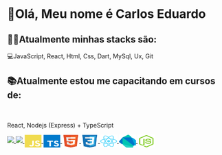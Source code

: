  <div>
 <h1>📖Olá, Meu nome é Carlos Eduardo</h1>
 <h2>👨‍💻Atualmente minhas stacks são:</h2>
 <p>💻JavaScript, React, Html, Css, Dart, MySql, Ux, Git</p>
 <h2>📚Atualmente estou me capacitando em cursos de:</h2><br>
 <p> React, Nodejs (Express) + TypeScript</p>
 </div>
  
  <a href="https://github.com/CarlosMoreira2021">
 <img height="180em" src="https://github-readme-stats.vercel.app/api?username=CarlosMoreira2021&show_icons=true&theme=dracula&include_all_commits=true&count_private=true"/>
  <img height="180em" src="https://github-readme-stats.vercel.app/api/top-langs/?username=CarlosMoreira2021&layout=compact&langs_count=7&theme=dracula"/>
</div>
 <img align="center" alt="Carlos-Js" height="30" width="40" src="https://raw.githubusercontent.com/devicons/devicon/master/icons/javascript/javascript-plain.svg">
 <img align="center" alt="Carlos-CSS" height="30" width="40" src="https://raw.githubusercontent.com/devicons/devicon/master/icons/typescript/typescript-original.svg">
 <img align="center" alt="Carlos-HTML" height="30" width="40" src="https://raw.githubusercontent.com/devicons/devicon/master/icons/html5/html5-original.svg">
 <img align="center" alt="Carlos-CSS" height="30" width="40" src="https://raw.githubusercontent.com/devicons/devicon/master/icons/css3/css3-original.svg">
 <img align="center" alt="Carlos-React" height="30" width="40" src="https://raw.githubusercontent.com/devicons/devicon/master/icons/react/react-original.svg">
 <img align="center" alt="Carlos-CSS" height="30" width="40" src="https://raw.githubusercontent.com/devicons/devicon/master/icons/dart/dart-original.svg">
 <img align="center" alt="Carlos-CSS" height="30" width="40" src="https://raw.githubusercontent.com/devicons/devicon/master/icons/nodejs/nodejs-original.svg">
 
 


